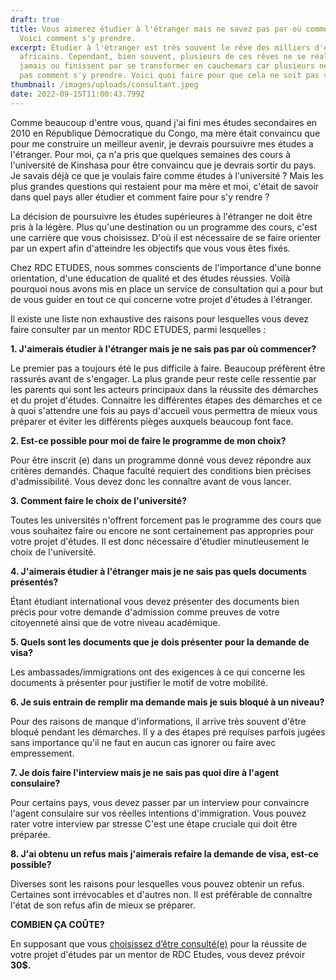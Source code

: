 ```yaml
---
draft: true
title: Vous aimerez étudier à l'étranger mais ne savez pas par où commencer ?
  Voici comment s'y prendre.
excerpt: Étudier à l'étranger est très souvent le rêve des milliers d'étudiants
  africains. Cependant, bien souvent, plusieurs de ces rêves ne se réalisent
  jamais ou finissent par se transformer en cauchemars car plusieurs ne savent
  pas comment s'y prendre. Voici quoi faire pour que cela ne soit pas votre cas.
thumbnail: /images/uploads/consultant.jpeg
date: 2022-09-15T11:00:43.799Z
---
```

Comme beaucoup d'entre vous, quand j'ai fini mes études secondaires en 2010 en République Démocratique du Congo, ma mère était convaincu que pour me construire un meilleur avenir, je devrais poursuivre mes études a l'étranger. Pour moi, ça n'a pris que quelques semaines des cours à l'université de Kinshasa pour être convaincu que je devrais sortir du pays. Je savais déjà ce que je voulais faire comme études à l'université ? Mais les plus grandes questions qui restaient pour ma mère et moi, c'était de savoir dans quel pays aller étudier et comment faire pour s'y rendre ?

La décision de poursuivre les études supérieures à l'étranger ne doit être pris à la légère. Plus qu'une destination ou un programme des cours, c'est une carrière que vous choisissez. D'où il est nécessaire de se faire orienter par un expert afin d'atteindre les objectifs que vous vous êtes fixés.

Chez RDC ETUDES, nous sommes conscients de l'importance d'une bonne orientation, d'une éducation de qualité et des études réussies. Voilà pourquoi nous avons mis en place un service de consultation qui a pour but de vous guider en tout ce qui concerne votre projet d'études à l'étranger.

Il existe une liste non exhaustive des raisons pour lesquelles vous devez  faire consulter par un mentor RDC ETUDES, parmi lesquelles :

**1. J'aimerais étudier à l'étranger mais je ne sais pas par où commencer?**

Le premier pas a toujours été le pus difficile à faire. Beaucoup préfèrent être rassurés avant de s'engager. La plus grande peur reste celle ressentie par les parents qui sont les acteurs principaux dans la réussite des démarches et du projet d'études. Connaitre les différentes étapes des démarches et ce à quoi s'attendre une fois au pays d'accueil vous permettra de mieux vous préparer et éviter les différents pièges auxquels beaucoup font face.

**2. Est-ce possible pour moi de faire le programme de mon choix?**

Pour être inscrit (e) dans un programme donné vous devez répondre aux critères demandés. Chaque faculté requiert des conditions bien précises d'admissibilité. Vous devez donc les connaître avant de vous lancer.

**3. Comment faire le choix de l'université?**

Toutes les universités n'offrent forcement pas le programme des cours que vous souhaitez faire ou encore ne sont certainement pas appropries pour votre projet d'études. Il est donc nécessaire d'étudier minutieusement le choix de l'université.

**4. J'aimerais étudier à l'étranger mais je ne sais pas quels documents présentés?**

Étant étudiant international vous devez présenter des documents bien précis pour votre demande d'admission comme preuves de votre citoyenneté ainsi que de votre niveau académique.

**5. Quels sont les documents que je dois présenter pour la demande de visa?**

Les ambassades/immigrations ont des exigences à ce qui concerne les documents à présenter pour justifier le motif de votre mobilité.

**6. Je suis entrain de remplir ma demande mais je suis bloqué à un niveau?**

Pour des raisons de manque d'informations, il arrive très souvent d'être bloqué pendant les démarches. Il y a des étapes pré requises parfois jugées sans importance qu'il ne faut en aucun cas ignorer ou faire avec empressement.

**7. Je dois faire l'interview mais je ne sais pas quoi dire à l'agent consulaire?**

Pour certains pays, vous devez passer par un interview pour convaincre l'agent consulaire sur vos réelles intentions d'immigration. Vous pouvez rater votre interview par stresse  C'est une étape cruciale qui doit être préparée. 

**8. J'ai obtenu un refus mais j'aimerais refaire la demande de visa, est-ce possible?**

Diverses sont les raisons pour lesquelles vous pouvez obtenir un refus. Certaines sont irrévocables et d'autres non. Il est préférable de connaître l'état de son refus afin de mieux se préparer.

**COMBIEN ÇA COÛTE?**

En supposant que vous [choisissez d’être consulté(e)](https://www.rdcetudes.com/assistance-process) pour la réussite de votre projet d'études par un mentor de RDC Etudes, vous devez prévoir **30$.**